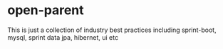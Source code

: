 # open-parent
This is just a collection of industry best practices including sprint-boot, mysql, sprint data jpa, hibernet, ui etc
